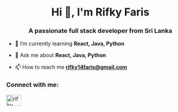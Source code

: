<h1 align="center">Hi 👋, I'm Rifky Faris</h1>
<h3 align="center">A passionate full stack developer from Sri Lanka</h3>

- 🌱 I’m currently learning **React, Java, Python**

- 💬 Ask me about **React, Java, Python**

- 📫 How to reach me **rifky14faris@gmail.com**

<h3 align="left">Connect with me:</h3>
<p align="left">
<a href="https://linkedin.com/in/rifkyfaris" target="blank"><img align="center" src="https://raw.githubusercontent.com/rahuldkjain/github-profile-readme-generator/master/src/images/icons/Social/linked-in-alt.svg" alt="rifky faris" height="30" width="40" /></a>
</p>

